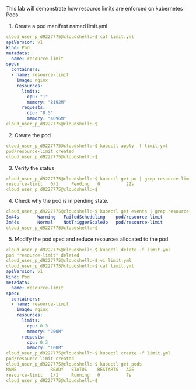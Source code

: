 This lab will demonstrate how resource limits are enforced on kubernetes Pods. 

1. Create a pod manifest named limit.yml
```yaml
cloud_user_p_d9227775@cloudshell:~$ cat limit.yml
apiVersion: v1
kind: Pod
metadata:
  name: resource-limit
spec:
  containers:
  - name: resource-limit
    image: nginx
    resources:
      limits:
        cpu: "1"
        memory: "8192M"
      requests:
        cpu: "0.5"
        memory: "4096M"
cloud_user_p_d9227775@cloudshell:~$
```
2. Create the pod
```yaml
cloud_user_p_d9227775@cloudshell:~$ kubectl apply -f limit.yml
pod/resource-limit created
cloud_user_p_d9227775@cloudshell:~$
```
3. Verify the status
```yaml
cloud_user_p_d9227775@cloudshell:~$ kubectl get po | grep resource-limit 
resource-limit   0/1     Pending   0          22s
cloud_user_p_d9227775@cloudshell:~$
```
4. Check why the pod is in pending state.
```yaml
cloud_user_p_d9227775@cloudshell:~$ kubectl get events | grep resource-limit
3m44s       Warning   FailedScheduling    pod/resource-limit                          0/3 nodes are available: 2 Insufficient cpu, 3 Insufficient memory. preemption: 0/3 nodes are available: 3 No preemption victims found for incoming pod..
3m44s       Normal    NotTriggerScaleUp   pod/resource-limit                          pod didn't trigger scale-up:
cloud_user_p_d9227775@cloudshell:~$ 
```
5. Modify the pod spec and reduce resources allocated to the pod
```yaml
cloud_user_p_d9227775@cloudshell:~$ kubectl delete -f limit.yml 
pod "resource-limit" deleted
cloud_user_p_d9227775@cloudshell:~$ vi limit.yml 
cloud_user_p_d9227775@cloudshell:~$ cat limit.yml
apiVersion: v1
kind: Pod
metadata:
  name: resource-limit
spec:
  containers:
  - name: resource-limit
    image: nginx
    resources:
      limits:
        cpu: 0.3
        memory: "200M"
      requests:
        cpu: 0.3
        memory: "100M"
cloud_user_p_d9227775@cloudshell:~$ kubectl create -f limit.yml 
pod/resource-limit created
cloud_user_p_d9227775@cloudshell:~$ kubectl get pods 
NAME             READY   STATUS    RESTARTS   AGE
resource-limit   1/1     Running   0          7s
cloud_user_p_d9227775@cloudshell:~$
```

